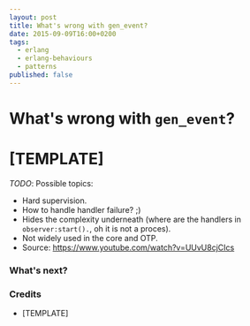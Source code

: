 ```yaml
---
layout: post
title: What's wrong with gen_event?
date: 2015-09-09T16:00+0200
tags:
  - erlang
  - erlang-behaviours
  - patterns
published: false
---
```


# What's wrong with `gen_event`?

# [TEMPLATE]

*TODO*: Possible topics:

- Hard supervision.
- How to handle handler failure? ;)
- Hides the complexity underneath (where are the handlers in `observer:start().`, oh it is not a proces).
- Not widely used in the core and OTP.
- Source: https://www.youtube.com/watch?v=UUvU8cjCIcs

### What's next?

### Credits

- [TEMPLATE]
